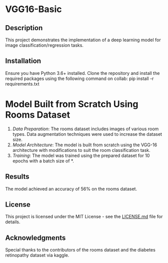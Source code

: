 # VGG16-Basic

## Description
This project demonstrates the implementation of a deep learning model for image classification/regression tasks.

## Installation
Ensure you have Python 3.6+ installed. Clone the repository and install the required packages using the following command on collab:
pip install -r requirements.txt

# Model Built from Scratch Using Rooms Dataset
1. *Data Preparation*: The rooms dataset includes images of various room types. Data augmentation techniques were used to increase the dataset size.
2. *Model Architecture*: The model is built from scratch using the VGG-16 architecture with modifications to suit the room classification task.
3. *Training*: The model was trained using the prepared dataset for 10 epochs with a batch size of *.

## Results
The model achieved an accuracy of 56% on the rooms dataset.

## License
This project is licensed under the MIT License - see the [LICENSE.md](LICENSE.md) file for details.

## Acknowledgments
Special thanks to the contributors of the rooms dataset and the diabetes retinopathy dataset via kaggle.
